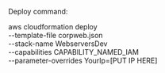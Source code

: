 Deploy command:

aws cloudformation deploy \
  --template-file corpweb.json \
  --stack-name WebserversDev \
  --capabilities CAPABILITY_NAMED_IAM \
  --parameter-overrides YourIp=[PUT IP HERE]
